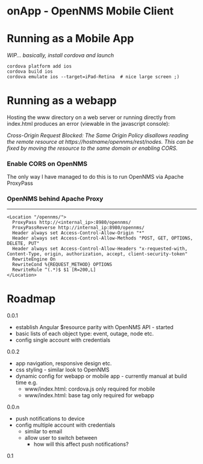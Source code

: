 # onApp - OpenNMS Mobile Client

# Running as a Mobile App

*WIP... basically, install cordova and launch*
```
cordova platform add ios
cordova build ios
cordova emulate ios --target=iPad-Retina  # nice large screen ;)
```

# Running as a webapp
Hosting the www directory on a web server or running directly from index.html produces an error (viewable in the javascript console):

*Cross-Origin Request Blocked: The Same Origin Policy disallows reading the remote resource at https://hostname/opennms/rest/nodes. This can be fixed by moving the resource to the same domain or enabling CORS.*

### Enable CORS on OpenNMS
The only way I have managed to do this is to run OpenNMS via Apache ProxyPass

### OpenNMS behind Apache Proxy
---------------------------

```
<Location "/opennms/">
  ProxyPass http://<internal_ip>:8980/opennms/
  ProxyPassReverse http://internal_ip:8980/opennms/
  Header always set Access-Control-Allow-Origin "*"
  Header always set Access-Control-Allow-Methods "POST, GET, OPTIONS, DELETE, PUT"
  Header always set Access-Control-Allow-Headers "x-requested-with, Content-Type, origin, authorization, accept, client-security-token"
  RewriteEngine On
  RewriteCond %{REQUEST_METHOD} OPTIONS
  RewriteRule ^(.*)$ $1 [R=200,L]
</Location>
```

# Roadmap

0.0.1

 * establish Angular $resource parity with OpenNMS API - started
 * basic lists of each object type: event, outage, node etc.
 * config single account with credentials 

0.0.2

 * app navigation, responsive design etc.
 * css styling - similar look to OpenNMS
 * dynamic config for webapp or mobile app - currently manual at build time e.g.
   * www/index.html: cordova.js only required for mobile
   * www/index.html: base tag only required for webapp

0.0.n

 * push notifications to device
 * config multiple account with credentials 
   * similar to email
   * allow user to switch between
     * how will this affect push notifications?

0.1 
